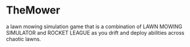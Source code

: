 # TheMower
a lawn mowing simulation game that is a combination of LAWN MOWING SIMULATOR and ROCKET LEAGUE as you drift and deploy abilities across chaotic lawns.
